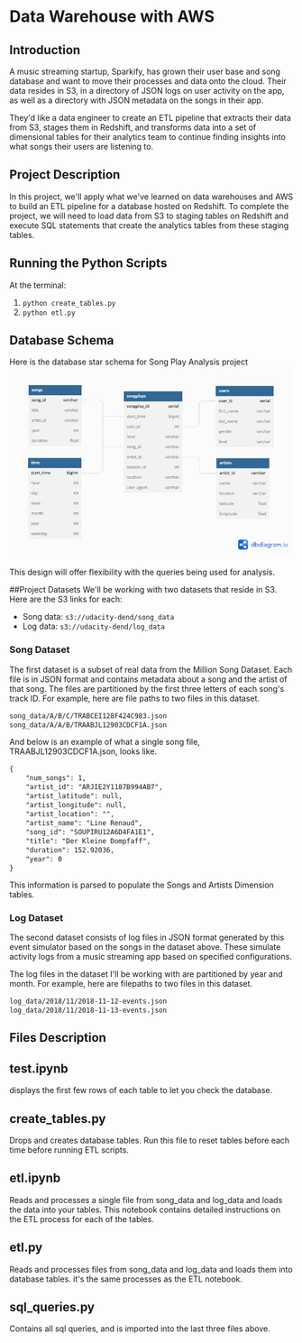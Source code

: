 # Data Warehouse with AWS

## Introduction

A music streaming startup, Sparkify, has grown their user base and song database and want to move their processes and data onto the cloud. Their data resides in S3, in a directory of JSON logs on user activity on the app, as well as a directory with JSON metadata on the songs in their app.

They'd like a data engineer to create an ETL pipeline that extracts their data from S3, stages them in Redshift, and transforms data into a set of dimensional tables for their analytics team to continue finding insights into what songs their users are listening to.

## Project Description

In this project, we'll apply what we've learned on data warehouses and AWS to build an ETL pipeline for a database hosted on Redshift. To complete the project, we will need to load data from S3 to staging tables on Redshift and execute SQL statements that create the analytics tables from these staging tables.


## Running the Python Scripts

At the terminal:

1. ```python create_tables.py```
2. ```python etl.py```


## Database Schema

Here is the database star schema for Song Play Analysis project 
<img src="Song_Play_Analysis.png" alt="ERD Diagram" width="800"/>

This design will offer flexibility with the queries being used for analysis.

##Project Datasets
We'll be working with two datasets that reside in S3. Here are the S3 links for each:

- Song data: ```s3://udacity-dend/song_data```
- Log data: ```s3://udacity-dend/log_data```

### Song Dataset

The first dataset is a subset of real data from the Million Song Dataset. Each file is in JSON format and contains metadata about a song and the artist of that song. The files are partitioned by the first three letters of each song's track ID. For example, here are file paths to two files in this dataset.

```
song_data/A/B/C/TRABCEI128F424C983.json
song_data/A/A/B/TRAABJL12903CDCF1A.json
```

And below is an example of what a single song file, TRAABJL12903CDCF1A.json, looks like.

```
{
    "num_songs": 1,
    "artist_id": "ARJIE2Y1187B994AB7",
    "artist_latitude": null,
    "artist_longitude": null,
    "artist_location": "",
    "artist_name": "Line Renaud",
    "song_id": "SOUPIRU12A6D4FA1E1",
    "title": "Der Kleine Dompfaff",
    "duration": 152.92036,
    "year": 0
}
```

This information is parsed to populate the Songs and Artists Dimension tables.

### Log Dataset

The second dataset consists of log files in JSON format generated by this event simulator based on the songs in the dataset above. These simulate activity logs from a music streaming app based on specified configurations.

The log files in the dataset I'll be working with are partitioned by year and month. For example, here are filepaths to two files in this dataset.

```
log_data/2018/11/2018-11-12-events.json
log_data/2018/11/2018-11-13-events.json
```


## Files Description

## test.ipynb
displays the first few rows of each table to let you check the database.

## create_tables.py

Drops and creates database tables. Run this file to reset tables before each time before running  ETL scripts.

## etl.ipynb

Reads and processes a single file from song_data and log_data and loads the data into your tables. This notebook contains detailed instructions on the ETL process for each of the tables.

## etl.py

Reads and processes files from song_data and log_data and loads them into database tables. it's the same processes as the ETL notebook.

## sql_queries.py

Contains all sql queries, and is imported into the last three files above.
